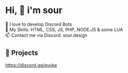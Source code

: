 # Hi, 👋 i'm sour

👀 I love to develop Discord Bots <br>
🌱 My Skills: HTML, CSS, JS, PHP, NODE.JS & some LUA  <br>
📫 Contact me via Discord: sour.design

## 🤖 Projects
https://discord.gg/evoke
